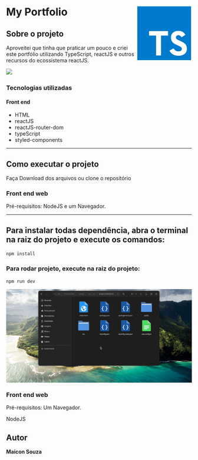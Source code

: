 <h1>
	My Portfolio
	<img 
		align="right"
		width="150"
        src="https://raw.githubusercontent.com/devicons/devicon/master/icons/typescript/typescript-original.svg" 
	/>
</h1>

<h2>Sobre o projeto</h2>

<p>
    Aproveitei que tinha que praticar um pouco e criei este portfólio utilizando TypeScript, reactJS e outros recursos do ecossistema reactJS.
</p>
<img 
    src="https://raw.githubusercontent.com/maiconDeSouza/assets/master/my-portfolio/my-portfolio.gif"
/>



<h3>Tecnologias utilizadas</h3>

<h4>Front end</h4>
<ul>
	<li>HTML</li>
	<li>reactJS</li>
	<li>reactJS-router-dom</li>
    <li>typeScript</li>
    <li>styled-components</li>
</ul>
<hr>
<h2>Como executar o projeto</h2>
<p>
    Faça Download dos arquivos ou clone o repositório
</p>

<h3>Front end web</h3>
<p>Pré-requisitos: NodeJS e um Navegador.</p>

<hr />

## Para instalar todas dependência, abra o terminal na raiz do projeto e execute os comandos:
```
npm install
```

### Para rodar projeto, execute na raiz do projeto:
```
npm run dev
```

<img
    align="center"
    src="https://raw.githubusercontent.com/maiconDeSouza/assets/master/todolist-ts-react/rodando-o-projeto.gif"
/>


<h3>Front end web</h3>
<p>Pré-requisitos: Um Navegador.</p>
<p>NodeJS</p>



<h2>Autor</h2>
<strong>Maicon Souza</strong>
